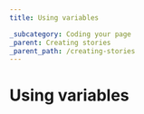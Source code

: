 ```yaml
---
title: Using variables

_subcategory: Coding your page
_parent: Creating stories
_parent_path: /creating-stories
---
```


# Using variables